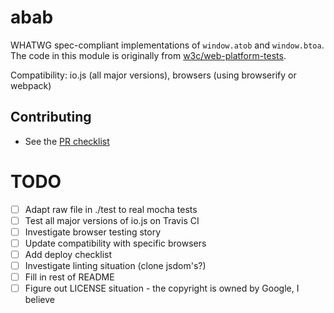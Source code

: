 # abab

WHATWG spec-compliant implementations of `window.atob` and `window.btoa`. The code in this module is originally from [w3c/web-platform-tests](https://github.com/w3c/web-platform-tests/blob/master/html/webappapis/atob/base64.html).

Compatibility: io.js (all major versions), browsers (using browserify or webpack)

## Contributing

- See the [PR checklist](CHECKLISTS.md)

# TODO

- [ ] Adapt raw file in ./test to real mocha tests
- [ ] Test all major versions of io.js on Travis CI
- [ ] Investigate browser testing story
- [ ] Update compatibility with specific browsers
- [ ] Add deploy checklist
- [ ] Investigate linting situation (clone jsdom's?) 
- [ ] Fill in rest of README
- [ ] Figure out LICENSE situation - the copyright is owned by Google, I believe
